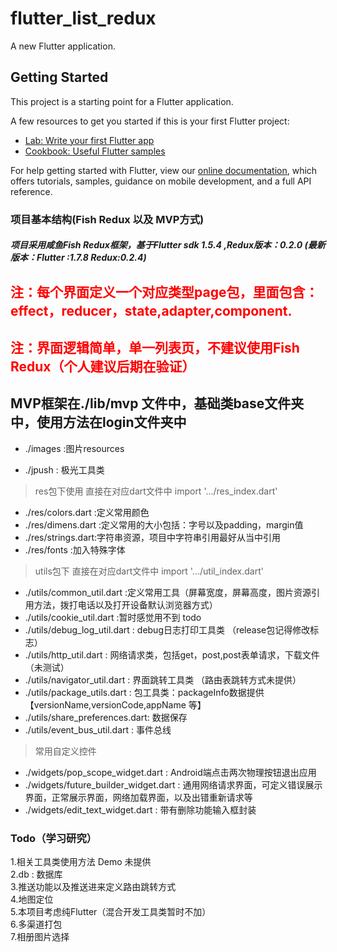 # flutter_list_redux

A new Flutter application.

## Getting Started

This project is a starting point for a Flutter application.

A few resources to get you started if this is your first Flutter project:

- [Lab: Write your first Flutter app](https://flutter.dev/docs/get-started/codelab)
- [Cookbook: Useful Flutter samples](https://flutter.dev/docs/cookbook)

For help getting started with Flutter, view our 
[online documentation](https://flutter.dev/docs), which offers tutorials, 
samples, guidance on mobile development, and a full API reference.

### 项目基本结构(Fish Redux 以及 MVP方式)
##### 项目采用咸鱼Fish Redux框架，基于Flutter sdk 1.5.4 ,Redux版本：0.2.0 (最新版本：Flutter :1.7.8 Redux:0.2.4)

## <font color=red>注：每个界面定义一个对应类型page包，里面包含：effect，reducer，state,adapter,component.</font>
## <font color=red>注：界面逻辑简单，单一列表页，不建议使用Fish Redux（个人建议后期在验证）</font>

## MVP框架在./lib/mvp 文件中，基础类base文件夹中，使用方法在login文件夹中

* ./images :图片resources

* ./jpush : 极光工具类
> res包下使用 直接在对应dart文件中 import '.../res_index.dart'
* ./res/colors.dart :定义常用颜色
* ./res/dimens.dart :定义常用的大小包括：字号以及padding，margin值
* ./res/strings.dart:字符串资源，项目中字符串引用最好从当中引用
* ./res/fonts :加入特殊字体

> utils包下 直接在对应dart文件中 import '.../util_index.dart'
* ./utils/common_util.dart :定义常用工具（屏幕宽度，屏幕高度，图片资源引用方法，拨打电话以及打开设备默认浏览器方式）
* ./utils/cookie_util.dart :暂时感觉用不到 todo
* ./utils/debug_log_util.dart : debug日志打印工具类 （release包记得修改标志）
* ./utils/http_util.dart : 网络请求类，包括get，post,post表单请求，下载文件（未测试）
* ./utils/navigator_util.dart : 界面跳转工具类 （路由表跳转方式未提供）
* ./utils/package_utils.dart : 包工具类：packageInfo数据提供【versionName,versionCode,appName 等】
* ./utils/share_preferences.dart: 数据保存
* ./utils/event_bus_util.dart : 事件总线

> 常用自定义控件
* ./widgets/pop_scope_widget.dart : Android端点击两次物理按钮退出应用
* ./widgets/future_builder_widget.dart : 通用网络请求界面，可定义错误展示界面，正常展示界面，网络加载界面，以及出错重新请求等
* ./widgets/edit_text_widget.dart : 带有删除功能输入框封装

### Todo（学习研究）
1.相关工具类使用方法 Demo 未提供<br>
2.db : 数据库<br>
3.推送功能以及推送进来定义路由跳转方式<br>
4.地图定位<br>
5.本项目考虑纯Flutter（混合开发工具类暂时不加）<br>
6.多渠道打包<br>
7.相册图片选择<br>



